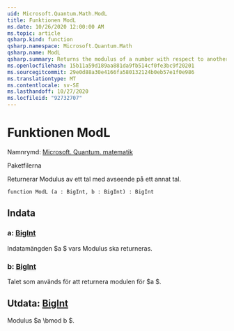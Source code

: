 ```yaml
---
uid: Microsoft.Quantum.Math.ModL
title: Funktionen ModL
ms.date: 10/26/2020 12:00:00 AM
ms.topic: article
qsharp.kind: function
qsharp.namespace: Microsoft.Quantum.Math
qsharp.name: ModL
qsharp.summary: Returns the modulus of a number with respect to another number.
ms.openlocfilehash: 15b11a59d189aa881da9fb514cf0fe3bc9f20201
ms.sourcegitcommit: 29e0d88a30e4166fa580132124b0eb57e1f0e986
ms.translationtype: MT
ms.contentlocale: sv-SE
ms.lasthandoff: 10/27/2020
ms.locfileid: "92732707"
---
```

# <a name="modl-function"></a>Funktionen ModL

Namnrymd: [Microsoft. Quantum. matematik](xref:Microsoft.Quantum.Math)

Paketfilerna [](https://nuget.org/packages/)


Returnerar Modulus av ett tal med avseende på ett annat tal.

```qsharp
function ModL (a : BigInt, b : BigInt) : BigInt
```


## <a name="input"></a>Indata

### <a name="a--bigint"></a>a: [BigInt](xref:microsoft.quantum.lang-ref.bigint)

Indatamängden $a $ vars Modulus ska returneras.


### <a name="b--bigint"></a>b: [BigInt](xref:microsoft.quantum.lang-ref.bigint)

Talet som används för att returnera modulen för $a $.



## <a name="output--bigint"></a>Utdata: [BigInt](xref:microsoft.quantum.lang-ref.bigint)

Modulus $a \bmod b $.